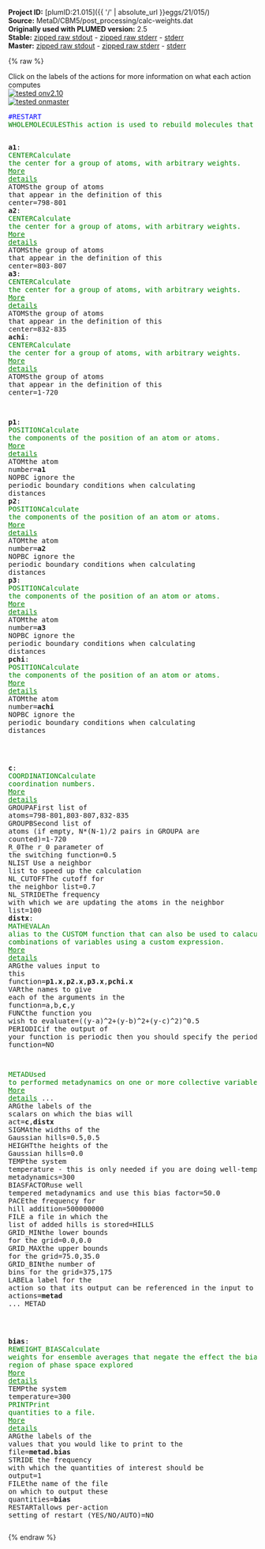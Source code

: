 **Project ID:** [plumID:21.015]({{ '/' | absolute_url }}eggs/21/015/)  
**Source:** MetaD/CBM5/post_processing/calc-weights.dat  
**Originally used with PLUMED version:** 2.5  
**Stable:** [zipped raw stdout](calc-weights.dat.plumed.stdout.txt.zip) - [zipped raw stderr](calc-weights.dat.plumed.stderr.txt.zip) - [stderr](calc-weights.dat.plumed.stderr)  
**Master:** [zipped raw stdout](calc-weights.dat.plumed_master.stdout.txt.zip) - [zipped raw stderr](calc-weights.dat.plumed_master.stderr.txt.zip) - [stderr](calc-weights.dat.plumed_master.stderr)  

{% raw %}
<div class="plumedpreheader">
<div class="headerInfo" id="value_details_data/MetaD/CBM5/post_processing/calc-weights.dat"> Click on the labels of the actions for more information on what each action computes </div>
<div class="containerBadge">
<div class="headerBadge"><a href="calc-weights.dat.plumed.stderr"><img src="https://img.shields.io/badge/v2.10-passing-green.svg" alt="tested onv2.10" /></a></div>
<div class="headerBadge"><a href="calc-weights.dat.plumed_master.stderr"><img src="https://img.shields.io/badge/master-passing-green.svg" alt="tested onmaster" /></a></div>
</div>
</div>
<pre class="plumedlisting">
<span style="color:blue" class="comment">#RESTART</span>
<span class="plumedtooltip" style="color:green">WHOLEMOLECULES<span class="right">This action is used to rebuild molecules that can become split by the periodic boundary conditions. <a href="https://www.plumed.org/doc-master/user-doc/html/WHOLEMOLECULES" style="color:green">More details</a><i></i></span></span> <span class="plumedtooltip">ENTITY0<span class="right">the atoms that make up a molecule that you wish to align<i></i></span></span>=721-887

<span style="display:none;" id="data/MetaD/CBM5/post_processing/calc-weights.dat">The WHOLEMOLECULES action with label <b></b> calculates something</span><b name="data/MetaD/CBM5/post_processing/calc-weights.data1" onclick='showPath("data/MetaD/CBM5/post_processing/calc-weights.dat","data/MetaD/CBM5/post_processing/calc-weights.data1","data/MetaD/CBM5/post_processing/calc-weights.data1","brown")'>a1</b>: <span class="plumedtooltip" style="color:green">CENTER<span class="right">Calculate the center for a group of atoms, with arbitrary weights. <a href="https://www.plumed.org/doc-master/user-doc/html/CENTER" style="color:green">More details</a><i></i></span></span> <span class="plumedtooltip">ATOMS<span class="right">the group of atoms that appear in the definition of this center<i></i></span></span>=798-801 
<span style="display:none;" id="data/MetaD/CBM5/post_processing/calc-weights.data1">The CENTER action with label <b>a1</b> calculates the following quantities:<table  align="center" frame="void" width="95%" cellpadding="5%"><tr><td width="5%"><b> Quantity </b>  </td><td><b> Description </b> </td></tr><tr><td width="5%">a1.value</td><td>the position of the center of mass</td></tr></table></span><b name="data/MetaD/CBM5/post_processing/calc-weights.data2" onclick='showPath("data/MetaD/CBM5/post_processing/calc-weights.dat","data/MetaD/CBM5/post_processing/calc-weights.data2","data/MetaD/CBM5/post_processing/calc-weights.data2","brown")'>a2</b>: <span class="plumedtooltip" style="color:green">CENTER<span class="right">Calculate the center for a group of atoms, with arbitrary weights. <a href="https://www.plumed.org/doc-master/user-doc/html/CENTER" style="color:green">More details</a><i></i></span></span> <span class="plumedtooltip">ATOMS<span class="right">the group of atoms that appear in the definition of this center<i></i></span></span>=803-807 
<span style="display:none;" id="data/MetaD/CBM5/post_processing/calc-weights.data2">The CENTER action with label <b>a2</b> calculates the following quantities:<table  align="center" frame="void" width="95%" cellpadding="5%"><tr><td width="5%"><b> Quantity </b>  </td><td><b> Description </b> </td></tr><tr><td width="5%">a2.value</td><td>the position of the center of mass</td></tr></table></span><b name="data/MetaD/CBM5/post_processing/calc-weights.data3" onclick='showPath("data/MetaD/CBM5/post_processing/calc-weights.dat","data/MetaD/CBM5/post_processing/calc-weights.data3","data/MetaD/CBM5/post_processing/calc-weights.data3","brown")'>a3</b>: <span class="plumedtooltip" style="color:green">CENTER<span class="right">Calculate the center for a group of atoms, with arbitrary weights. <a href="https://www.plumed.org/doc-master/user-doc/html/CENTER" style="color:green">More details</a><i></i></span></span> <span class="plumedtooltip">ATOMS<span class="right">the group of atoms that appear in the definition of this center<i></i></span></span>=832-835 
<span style="display:none;" id="data/MetaD/CBM5/post_processing/calc-weights.data3">The CENTER action with label <b>a3</b> calculates the following quantities:<table  align="center" frame="void" width="95%" cellpadding="5%"><tr><td width="5%"><b> Quantity </b>  </td><td><b> Description </b> </td></tr><tr><td width="5%">a3.value</td><td>the position of the center of mass</td></tr></table></span><b name="data/MetaD/CBM5/post_processing/calc-weights.datachi" onclick='showPath("data/MetaD/CBM5/post_processing/calc-weights.dat","data/MetaD/CBM5/post_processing/calc-weights.datachi","data/MetaD/CBM5/post_processing/calc-weights.datachi","brown")'>achi</b>: <span class="plumedtooltip" style="color:green">CENTER<span class="right">Calculate the center for a group of atoms, with arbitrary weights. <a href="https://www.plumed.org/doc-master/user-doc/html/CENTER" style="color:green">More details</a><i></i></span></span> <span class="plumedtooltip">ATOMS<span class="right">the group of atoms that appear in the definition of this center<i></i></span></span>=1-720 


<span style="display:none;" id="data/MetaD/CBM5/post_processing/calc-weights.datachi">The CENTER action with label <b>achi</b> calculates the following quantities:<table  align="center" frame="void" width="95%" cellpadding="5%"><tr><td width="5%"><b> Quantity </b>  </td><td><b> Description </b> </td></tr><tr><td width="5%">achi.value</td><td>the position of the center of mass</td></tr></table></span><b name="data/MetaD/CBM5/post_processing/calc-weights.datp1" onclick='showPath("data/MetaD/CBM5/post_processing/calc-weights.dat","data/MetaD/CBM5/post_processing/calc-weights.datp1","data/MetaD/CBM5/post_processing/calc-weights.datp1","brown")'>p1</b>: <span class="plumedtooltip" style="color:green">POSITION<span class="right">Calculate the components of the position of an atom or atoms. <a href="https://www.plumed.org/doc-master/user-doc/html/POSITION" style="color:green">More details</a><i></i></span></span> <span class="plumedtooltip">ATOM<span class="right">the atom number<i></i></span></span>=<b name="data/MetaD/CBM5/post_processing/calc-weights.data1">a1</b> <span class="plumedtooltip">NOPBC<span class="right"> ignore the periodic boundary conditions when calculating distances<i></i></span></span>
<span style="display:none;" id="data/MetaD/CBM5/post_processing/calc-weights.datp1">The POSITION action with label <b>p1</b> calculates the following quantities:<table  align="center" frame="void" width="95%" cellpadding="5%"><tr><td width="5%"><b> Quantity </b>  </td><td><b> Description </b> </td></tr><tr><td width="5%">p1.x</td><td>the x-component of the atom position</td></tr><tr><td width="5%">p1.y</td><td>the y-component of the atom position</td></tr><tr><td width="5%">p1.z</td><td>the z-component of the atom position</td></tr></table></span><b name="data/MetaD/CBM5/post_processing/calc-weights.datp2" onclick='showPath("data/MetaD/CBM5/post_processing/calc-weights.dat","data/MetaD/CBM5/post_processing/calc-weights.datp2","data/MetaD/CBM5/post_processing/calc-weights.datp2","brown")'>p2</b>: <span class="plumedtooltip" style="color:green">POSITION<span class="right">Calculate the components of the position of an atom or atoms. <a href="https://www.plumed.org/doc-master/user-doc/html/POSITION" style="color:green">More details</a><i></i></span></span> <span class="plumedtooltip">ATOM<span class="right">the atom number<i></i></span></span>=<b name="data/MetaD/CBM5/post_processing/calc-weights.data2">a2</b> <span class="plumedtooltip">NOPBC<span class="right"> ignore the periodic boundary conditions when calculating distances<i></i></span></span>
<span style="display:none;" id="data/MetaD/CBM5/post_processing/calc-weights.datp2">The POSITION action with label <b>p2</b> calculates the following quantities:<table  align="center" frame="void" width="95%" cellpadding="5%"><tr><td width="5%"><b> Quantity </b>  </td><td><b> Description </b> </td></tr><tr><td width="5%">p2.x</td><td>the x-component of the atom position</td></tr><tr><td width="5%">p2.y</td><td>the y-component of the atom position</td></tr><tr><td width="5%">p2.z</td><td>the z-component of the atom position</td></tr></table></span><b name="data/MetaD/CBM5/post_processing/calc-weights.datp3" onclick='showPath("data/MetaD/CBM5/post_processing/calc-weights.dat","data/MetaD/CBM5/post_processing/calc-weights.datp3","data/MetaD/CBM5/post_processing/calc-weights.datp3","brown")'>p3</b>: <span class="plumedtooltip" style="color:green">POSITION<span class="right">Calculate the components of the position of an atom or atoms. <a href="https://www.plumed.org/doc-master/user-doc/html/POSITION" style="color:green">More details</a><i></i></span></span> <span class="plumedtooltip">ATOM<span class="right">the atom number<i></i></span></span>=<b name="data/MetaD/CBM5/post_processing/calc-weights.data3">a3</b> <span class="plumedtooltip">NOPBC<span class="right"> ignore the periodic boundary conditions when calculating distances<i></i></span></span>
<span style="display:none;" id="data/MetaD/CBM5/post_processing/calc-weights.datp3">The POSITION action with label <b>p3</b> calculates the following quantities:<table  align="center" frame="void" width="95%" cellpadding="5%"><tr><td width="5%"><b> Quantity </b>  </td><td><b> Description </b> </td></tr><tr><td width="5%">p3.x</td><td>the x-component of the atom position</td></tr><tr><td width="5%">p3.y</td><td>the y-component of the atom position</td></tr><tr><td width="5%">p3.z</td><td>the z-component of the atom position</td></tr></table></span><b name="data/MetaD/CBM5/post_processing/calc-weights.datpchi" onclick='showPath("data/MetaD/CBM5/post_processing/calc-weights.dat","data/MetaD/CBM5/post_processing/calc-weights.datpchi","data/MetaD/CBM5/post_processing/calc-weights.datpchi","brown")'>pchi</b>: <span class="plumedtooltip" style="color:green">POSITION<span class="right">Calculate the components of the position of an atom or atoms. <a href="https://www.plumed.org/doc-master/user-doc/html/POSITION" style="color:green">More details</a><i></i></span></span> <span class="plumedtooltip">ATOM<span class="right">the atom number<i></i></span></span>=<b name="data/MetaD/CBM5/post_processing/calc-weights.datachi">achi</b> <span class="plumedtooltip">NOPBC<span class="right"> ignore the periodic boundary conditions when calculating distances<i></i></span></span>

<br/><span style="display:none;" id="data/MetaD/CBM5/post_processing/calc-weights.datpchi">The POSITION action with label <b>pchi</b> calculates the following quantities:<table  align="center" frame="void" width="95%" cellpadding="5%"><tr><td width="5%"><b> Quantity </b>  </td><td><b> Description </b> </td></tr><tr><td width="5%">pchi.x</td><td>the x-component of the atom position</td></tr><tr><td width="5%">pchi.y</td><td>the y-component of the atom position</td></tr><tr><td width="5%">pchi.z</td><td>the z-component of the atom position</td></tr></table></span><b name="data/MetaD/CBM5/post_processing/calc-weights.datc" onclick='showPath("data/MetaD/CBM5/post_processing/calc-weights.dat","data/MetaD/CBM5/post_processing/calc-weights.datc","data/MetaD/CBM5/post_processing/calc-weights.datc","brown")'>c</b>: <span class="plumedtooltip" style="color:green">COORDINATION<span class="right">Calculate coordination numbers. <a href="https://www.plumed.org/doc-master/user-doc/html/COORDINATION" style="color:green">More details</a><i></i></span></span> <span class="plumedtooltip">GROUPA<span class="right">First list of atoms<i></i></span></span>=798-801,803-807,832-835 <span class="plumedtooltip">GROUPB<span class="right">Second list of atoms (if empty, N*(N-1)/2 pairs in GROUPA are counted)<i></i></span></span>=1-720 <span class="plumedtooltip">R_0<span class="right">The r_0 parameter of the switching function<i></i></span></span>=0.5 <span class="plumedtooltip">NLIST<span class="right"> Use a neighbor list to speed up the calculation<i></i></span></span> <span class="plumedtooltip">NL_CUTOFF<span class="right">The cutoff for the neighbor list<i></i></span></span>=0.7 <span class="plumedtooltip">NL_STRIDE<span class="right">The frequency with which we are updating the atoms in the neighbor list<i></i></span></span>=100
<span style="display:none;" id="data/MetaD/CBM5/post_processing/calc-weights.datc">The COORDINATION action with label <b>c</b> calculates the following quantities:<table  align="center" frame="void" width="95%" cellpadding="5%"><tr><td width="5%"><b> Quantity </b>  </td><td><b> Description </b> </td></tr><tr><td width="5%">c.value</td><td>the value of the coordination</td></tr></table></span><b name="data/MetaD/CBM5/post_processing/calc-weights.datdistx" onclick='showPath("data/MetaD/CBM5/post_processing/calc-weights.dat","data/MetaD/CBM5/post_processing/calc-weights.datdistx","data/MetaD/CBM5/post_processing/calc-weights.datdistx","brown")'>distx</b>: <span class="plumedtooltip" style="color:green">MATHEVAL<span class="right">An alias to the CUSTOM function that can also be used to calaculate combinations of variables using a custom expression. <a href="https://www.plumed.org/doc-master/user-doc/html/MATHEVAL" style="color:green">More details</a><i></i></span></span> <span class="plumedtooltip">ARG<span class="right">the values input to this function<i></i></span></span>=<b name="data/MetaD/CBM5/post_processing/calc-weights.datp1">p1.x</b>,<b name="data/MetaD/CBM5/post_processing/calc-weights.datp2">p2.x</b>,<b name="data/MetaD/CBM5/post_processing/calc-weights.datp3">p3.x</b>,<b name="data/MetaD/CBM5/post_processing/calc-weights.datpchi">pchi.x</b> <span class="plumedtooltip">VAR<span class="right">the names to give each of the arguments in the function<i></i></span></span>=a,b,<b name="data/MetaD/CBM5/post_processing/calc-weights.datc">c</b>,y <span class="plumedtooltip">FUNC<span class="right">the function you wish to evaluate<i></i></span></span>=((y-a)^2+(y-b)^2+(y-c)^2)^0.5 <span class="plumedtooltip">PERIODIC<span class="right">if the output of your function is periodic then you should specify the periodicity of the function<i></i></span></span>=NO

<span style="display:none;" id="data/MetaD/CBM5/post_processing/calc-weights.datdistx">The MATHEVAL action with label <b>distx</b> calculates the following quantities:<table  align="center" frame="void" width="95%" cellpadding="5%"><tr><td width="5%"><b> Quantity </b>  </td><td><b> Description </b> </td></tr><tr><td width="5%">distx.value</td><td>an arbitrary function</td></tr></table></span><span class="plumedtooltip" style="color:green">METAD<span class="right">Used to performed metadynamics on one or more collective variables. <a href="https://www.plumed.org/doc-master/user-doc/html/METAD" style="color:green">More details</a><i></i></span></span> ...
<span class="plumedtooltip">ARG<span class="right">the labels of the scalars on which the bias will act<i></i></span></span>=<b name="data/MetaD/CBM5/post_processing/calc-weights.datc">c</b>,<b name="data/MetaD/CBM5/post_processing/calc-weights.datdistx">distx</b>
<span class="plumedtooltip">SIGMA<span class="right">the widths of the Gaussian hills<i></i></span></span>=0.5,0.5
<span class="plumedtooltip">HEIGHT<span class="right">the heights of the Gaussian hills<i></i></span></span>=0.0
<span class="plumedtooltip">TEMP<span class="right">the system temperature - this is only needed if you are doing well-tempered metadynamics<i></i></span></span>=300
<span class="plumedtooltip">BIASFACTOR<span class="right">use well tempered metadynamics and use this bias factor<i></i></span></span>=50.0
<span class="plumedtooltip">PACE<span class="right">the frequency for hill addition<i></i></span></span>=500000000
<span class="plumedtooltip">FILE<span class="right"> a file in which the list of added hills is stored<i></i></span></span>=HILLS
<span class="plumedtooltip">GRID_MIN<span class="right">the lower bounds for the grid<i></i></span></span>=0.0,0.0
<span class="plumedtooltip">GRID_MAX<span class="right">the upper bounds for the grid<i></i></span></span>=75.0,35.0
<span class="plumedtooltip">GRID_BIN<span class="right">the number of bins for the grid<i></i></span></span>=375,175
<span class="plumedtooltip">LABEL<span class="right">a label for the action so that its output can be referenced in the input to other actions<i></i></span></span>=<b name="data/MetaD/CBM5/post_processing/calc-weights.datmetad" onclick='showPath("data/MetaD/CBM5/post_processing/calc-weights.dat","data/MetaD/CBM5/post_processing/calc-weights.datmetad","data/MetaD/CBM5/post_processing/calc-weights.datmetad","brown")'>metad</b>
... METAD

<br/><span style="display:none;" id="data/MetaD/CBM5/post_processing/calc-weights.datmetad">The METAD action with label <b>metad</b> calculates the following quantities:<table  align="center" frame="void" width="95%" cellpadding="5%"><tr><td width="5%"><b> Quantity </b>  </td><td><b> Description </b> </td></tr><tr><td width="5%">metad.bias</td><td>the instantaneous value of the bias potential</td></tr></table></span><b name="data/MetaD/CBM5/post_processing/calc-weights.datbias" onclick='showPath("data/MetaD/CBM5/post_processing/calc-weights.dat","data/MetaD/CBM5/post_processing/calc-weights.datbias","data/MetaD/CBM5/post_processing/calc-weights.datbias","brown")'>bias</b>: <span class="plumedtooltip" style="color:green">REWEIGHT_BIAS<span class="right">Calculate weights for ensemble averages that negate the effect the bias has on the region of phase space explored <a href="https://www.plumed.org/doc-master/user-doc/html/REWEIGHT_BIAS" style="color:green">More details</a><i></i></span></span> <span class="plumedtooltip">TEMP<span class="right">the system temperature<i></i></span></span>=300
<span style="display:none;" id="data/MetaD/CBM5/post_processing/calc-weights.datbias">The REWEIGHT_BIAS action with label <b>bias</b> calculates the following quantities:<table  align="center" frame="void" width="95%" cellpadding="5%"><tr><td width="5%"><b> Quantity </b>  </td><td><b> Description </b> </td></tr><tr><td width="5%">bias.value</td><td>the weight to use for this frame to negate the effect the bias</td></tr></table></span><span class="plumedtooltip" style="color:green">PRINT<span class="right">Print quantities to a file. <a href="https://www.plumed.org/doc-master/user-doc/html/PRINT" style="color:green">More details</a><i></i></span></span> <span class="plumedtooltip">ARG<span class="right">the labels of the values that you would like to print to the file<i></i></span></span>=<b name="data/MetaD/CBM5/post_processing/calc-weights.datmetad">metad.bias</b> <span class="plumedtooltip">STRIDE<span class="right"> the frequency with which the quantities of interest should be output<i></i></span></span>=1 <span class="plumedtooltip">FILE<span class="right">the name of the file on which to output these quantities<i></i></span></span>=<b name="data/MetaD/CBM5/post_processing/calc-weights.datbias">bias</b> <span class="plumedtooltip">RESTART<span class="right">allows per-action setting of restart (YES/NO/AUTO)<i></i></span></span>=NO
</pre>
{% endraw %}
